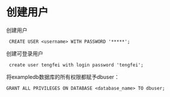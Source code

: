 # 创建用户

创建用户

```纯文本
 CREATE USER <username> WITH PASSWORD '*****';
```

创建可登录用户

```纯文本
 create user tengfei with login password 'tengfei';
```

将exampledb数据库的所有权限都赋予dbuser：

```纯文本
GRANT ALL PRIVILEGES ON DATABASE <database_name> TO dbuser;
```
